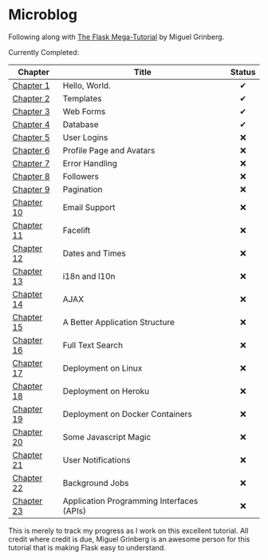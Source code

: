 # Microblog

Following along with [The Flask Mega-Tutorial](https://blog.miguelgrinberg.com/post/the-flask-mega-tutorial-part-i-hello-world) by Miguel Grinberg.

Currently Completed:

|Chapter|Title|Status|
|----|----|:--:|
|[Chapter 1](https://blog.miguelgrinberg.com/post/the-flask-mega-tutorial-part-i-hello-world)|Hello, World.|✔|
|[Chapter 2](https://blog.miguelgrinberg.com/post/the-flask-mega-tutorial-part-ii-templates)|Templates|✔|
|[Chapter 3](https://blog.miguelgrinberg.com/post/the-flask-mega-tutorial-part-iii-web-forms)|Web Forms|✔|
|[Chapter 4](https://blog.miguelgrinberg.com/post/the-flask-mega-tutorial-part-iv-database)|Database|✔|
|[Chapter 5](https://blog.miguelgrinberg.com/post/the-flask-mega-tutorial-part-v-user-logins)|User Logins|❌|
|[Chapter 6](https://blog.miguelgrinberg.com/post/the-flask-mega-tutorial-part-vi-profile-page-and-avatars)|Profile Page and Avatars|❌|
|[Chapter 7](https://blog.miguelgrinberg.com/post/the-flask-mega-tutorial-part-vii-error-handling)|Error Handling|❌|
|[Chapter 8](https://blog.miguelgrinberg.com/post/the-flask-mega-tutorial-part-viii-followers)|Followers|❌|
|[Chapter 9](https://blog.miguelgrinberg.com/post/the-flask-mega-tutorial-part-ix-pagination)|Pagination|❌|
|[Chapter 10](https://blog.miguelgrinberg.com/post/the-flask-mega-tutorial-part-x-email-support)|Email Support|❌|
|[Chapter 11](https://blog.miguelgrinberg.com/post/the-flask-mega-tutorial-part-xi-facelift)|Facelift|❌|
|[Chapter 12](https://blog.miguelgrinberg.com/post/the-flask-mega-tutorial-part-xii-dates-and-times)|Dates and Times|❌|
|[Chapter 13](https://blog.miguelgrinberg.com/post/the-flask-mega-tutorial-part-xiii-i18n-and-l10n)|i18n and l10n|❌|
|[Chapter 14](https://blog.miguelgrinberg.com/post/the-flask-mega-tutorial-part-xiv-ajax)|AJAX|❌|
|[Chapter 15](https://blog.miguelgrinberg.com/post/the-flask-mega-tutorial-part-xv-a-better-application-structure)|A Better Application Structure|❌|
|[Chapter 16](https://blog.miguelgrinberg.com/post/the-flask-mega-tutorial-part-xvi-full-text-search)|Full Text Search|❌|
|[Chapter 17](https://blog.miguelgrinberg.com/post/the-flask-mega-tutorial-part-xvii-deployment-on-linux)|Deployment on Linux|❌|
|[Chapter 18](https://blog.miguelgrinberg.com/post/the-flask-mega-tutorial-part-xviii-deployment-on-heroku)|Deployment on Heroku|❌|
|[Chapter 19](https://blog.miguelgrinberg.com/post/the-flask-mega-tutorial-part-xix-deployment-on-docker-containers)|Deployment on Docker Containers|❌|
|[Chapter 20](https://blog.miguelgrinberg.com/post/the-flask-mega-tutorial-part-xx-some-javascript-magic)|Some Javascript Magic|❌|
|[Chapter 21](https://blog.miguelgrinberg.com/post/the-flask-mega-tutorial-part-xxi-user-notifications)|User Notifications|❌|
|[Chapter 22](https://blog.miguelgrinberg.com/post/the-flask-mega-tutorial-part-xxii-background-jobs)|Background Jobs|❌|
|[Chapter 23](https://blog.miguelgrinberg.com/post/the-flask-mega-tutorial-part-xxiii-application-programming-interfaces-apis)|Application Programming Interfaces (APIs)|❌|

This is merely to track my progress as I work on this excellent tutorial. All credit where credit is due, Miguel Grinberg is an awesome person for this tutorial that is making Flask easy to understand.
